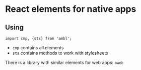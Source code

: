React elements for native apps
===

Using
---

```import cmp, {sts} from 'ambl';```

- ```cmp``` contains all elements
- ```sts``` contains methods to work with stylesheets


There is a library with similar elements for web apps: ```aweb```